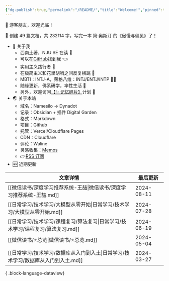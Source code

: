 ```yaml
---
{"dg-publish":true,"permalink":"/README/","title":"Welcome!","pinned":true,"tags":["home","gardenEntry"],"noteIcon":"1","created":"2023-07-14T17:22:00.770+08:00","updated":"2024-04-12T13:57:41.084+08:00"}
---
```


👋 游客朋友，欢迎光临！

<p><span>👏 创建 49 篇文档，共 232114 字，写完一本 简·奥斯汀 的《傲慢与偏见》了！</span></p>

- 🤔 关于我
  - 西南土著，NJU SE 在读 📖
  - 可以在[GitHub](https://github.com/XR-Y)找到我 👈
  - 实用主义践行者 🙌
  - 在极简主义和花里胡哨之间反复横跳 🤹
  - MBTI：INTJ-A，荣格八维：INTJ/ENTJ/INTP 🙋‍♂️
  - 随缘更新，佛系研学，率性生活 🎉
  - 另外，欢迎访问[【✨ 记忆碎片】](https://memos.xryuu.com)计划 👀
- 🌏 关于本站
  - 域名：Namesilo → Dynadot
  - 记录：Obsidian + 插件 Digital Garden
  - 格式：Markdown
  - 项目：Github
  - 托管：Vercel/Cloudflare Pages
  - CDN：Cloudflare
  - 评论：Waline
  - 灵感收集：[Memos](https://usememos.com/)
  - 👉[RSS 订阅](https://xryuu.com/feed.xml)
- 🆕 近期更新

| 文章详情                                               | 最后更新       |
| -------------------------------------------------- | ---------- |
| [[微信读书/深度学习推荐系统-王喆\|微信读书/深度学习推荐系统-王喆.md]]       | 2024-08-11 |
| [[日常学习/技术学习/大模型从零开始\|日常学习/技术学习/大模型从零开始.md]]     | 2024-07-28 |
| [[日常学习/技术学习/课程复习/算法复习\|日常学习/技术学习/课程复习/算法复习.md]] | 2024-06-19 |
| [[微信读书/⭐总览\|微信读书/⭐总览.md]]                       | 2024-05-04 |
| [[日常学习/技术学习/数据库从入门到入土\|日常学习/技术学习/数据库从入门到入土.md]] | 2024-03-27 |

{ .block-language-dataview}
